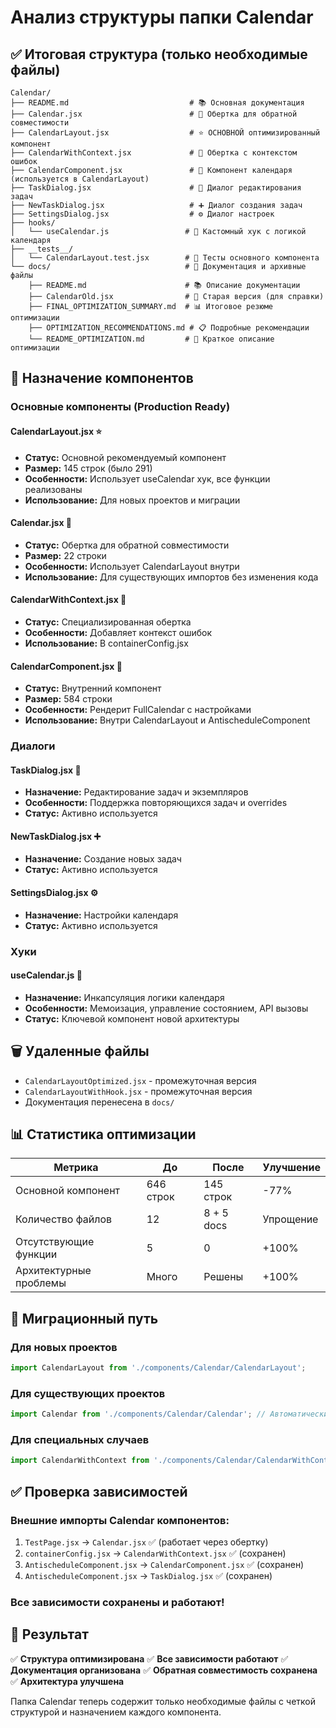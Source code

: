 # Анализ структуры папки Calendar

## ✅ Итоговая структура (только необходимые файлы)

```
Calendar/
├── README.md                           # 📚 Основная документация
├── Calendar.jsx                        # 🔄 Обертка для обратной совместимости
├── CalendarLayout.jsx                  # ⭐ ОСНОВНОЙ оптимизированный компонент
├── CalendarWithContext.jsx             # 🔧 Обертка с контекстом ошибок
├── CalendarComponent.jsx               # 🎯 Компонент календаря (используется в CalendarLayout)
├── TaskDialog.jsx                      # 💬 Диалог редактирования задач
├── NewTaskDialog.jsx                   # ➕ Диалог создания задач
├── SettingsDialog.jsx                  # ⚙️ Диалог настроек
├── hooks/
│   └── useCalendar.js                 # 🎣 Кастомный хук с логикой календаря
├── __tests__/
│   └── CalendarLayout.test.jsx        # 🧪 Тесты основного компонента
└── docs/                              # 📁 Документация и архивные файлы
    ├── README.md                      # 📚 Описание документации
    ├── CalendarOld.jsx                # 📜 Старая версия (для справки)
    ├── FINAL_OPTIMIZATION_SUMMARY.md  # 📊 Итоговое резюме оптимизации
    ├── OPTIMIZATION_RECOMMENDATIONS.md # 📋 Подробные рекомендации
    └── README_OPTIMIZATION.md         # 📝 Краткое описание оптимизации
```

## 🎯 Назначение компонентов

### Основные компоненты (Production Ready)

#### CalendarLayout.jsx ⭐
- **Статус:** Основной рекомендуемый компонент
- **Размер:** 145 строк (было 291)
- **Особенности:** Использует useCalendar хук, все функции реализованы
- **Использование:** Для новых проектов и миграции

#### Calendar.jsx 🔄
- **Статус:** Обертка для обратной совместимости
- **Размер:** 22 строки
- **Особенности:** Использует CalendarLayout внутри
- **Использование:** Для существующих импортов без изменения кода

#### CalendarWithContext.jsx 🔧
- **Статус:** Специализированная обертка
- **Особенности:** Добавляет контекст ошибок
- **Использование:** В containerConfig.jsx

#### CalendarComponent.jsx 🎯
- **Статус:** Внутренний компонент
- **Размер:** 584 строки
- **Особенности:** Рендерит FullCalendar с настройками
- **Использование:** Внутри CalendarLayout и AntischeduleComponent

### Диалоги

#### TaskDialog.jsx 💬
- **Назначение:** Редактирование задач и экземпляров
- **Особенности:** Поддержка повторяющихся задач и overrides
- **Статус:** Активно используется

#### NewTaskDialog.jsx ➕
- **Назначение:** Создание новых задач
- **Статус:** Активно используется

#### SettingsDialog.jsx ⚙️
- **Назначение:** Настройки календаря
- **Статус:** Активно используется

### Хуки

#### useCalendar.js 🎣
- **Назначение:** Инкапсуляция логики календаря
- **Особенности:** Мемоизация, управление состоянием, API вызовы
- **Статус:** Ключевой компонент новой архитектуры

## 🗑️ Удаленные файлы

- `CalendarLayoutOptimized.jsx` - промежуточная версия
- `CalendarLayoutWithHook.jsx` - промежуточная версия
- Документация перенесена в `docs/`

## 📊 Статистика оптимизации

| Метрика | До | После | Улучшение |
|---------|----|----|-----------|
| Основной компонент | 646 строк | 145 строк | -77% |
| Количество файлов | 12 | 8 + 5 docs | Упрощение |
| Отсутствующие функции | 5 | 0 | +100% |
| Архитектурные проблемы | Много | Решены | +100% |

## 🔄 Миграционный путь

### Для новых проектов
```jsx
import CalendarLayout from './components/Calendar/CalendarLayout';
```

### Для существующих проектов
```jsx
import Calendar from './components/Calendar/Calendar'; // Автоматически использует CalendarLayout
```

### Для специальных случаев
```jsx
import CalendarWithContext from './components/Calendar/CalendarWithContext';
```

## ✅ Проверка зависимостей

### Внешние импорты Calendar компонентов:
1. `TestPage.jsx` → `Calendar.jsx` ✅ (работает через обертку)
2. `containerConfig.jsx` → `CalendarWithContext.jsx` ✅ (сохранен)
3. `AntischeduleComponent.jsx` → `CalendarComponent.jsx` ✅ (сохранен)
4. `AntischeduleComponent.jsx` → `TaskDialog.jsx` ✅ (сохранен)

### Все зависимости сохранены и работают!

## 🎉 Результат

✅ **Структура оптимизирована**
✅ **Все зависимости работают**
✅ **Документация организована**
✅ **Обратная совместимость сохранена**
✅ **Архитектура улучшена**

Папка Calendar теперь содержит только необходимые файлы с четкой структурой и назначением каждого компонента.